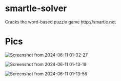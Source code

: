 # smartle-solver

Cracks the word-based puzzle game http://smartle.net

# Pics

![Screenshot from 2024-06-11 01-32-27](https://github.com/RealAzzmi/smartle-solver/assets/15536717/89648952-8097-4d63-b54c-047f71d018d6)

![Screenshot from 2024-06-11 01-13-19](https://github.com/RealAzzmi/smartle-solver/assets/15536717/74a3f496-862e-460d-a185-328478147668)


![Screenshot from 2024-06-11 01-13-56](https://github.com/RealAzzmi/smartle-solver/assets/15536717/e0e47467-6e05-413e-aff3-dfffa4f13dc4)
